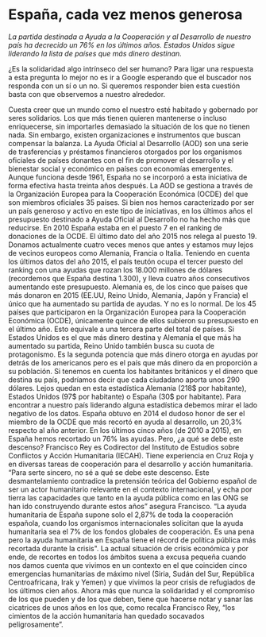 # España, cada vez menos generosa

*La partida destinada a Ayuda a la Cooperación y al Desarrollo de nuestro país ha decrecido un 76% en los últimos años.*
*Estados Unidos sigue liderando la lista de países que más dinero destinan.*

¿Es la solidaridad algo intrínseco del ser humano? Para ligar una respuesta a esta pregunta lo mejor no es ir a Google esperando que el buscador nos responda con un sí o un no. Si queremos responder bien esta cuestión basta con que observemos a nuestro alrededor.

Cuesta creer que un mundo como el nuestro esté habitado y gobernado por seres solidarios. Los que más tienen quieren mantenerse o incluso enriquecerse, sin importarles demasiado la situación de los que no tienen nada. Sin embargo, existen organizaciones e instrumentos que buscan compensar la balanza.
La Ayuda Oficial al Desarrollo (AOD) son una serie de trasferencias y préstamos financieros otorgados por los organismos oficiales de países donantes con el fin de promover el desarrollo y el bienestar social y económico en países con economías emergentes. Aunque funciona desde 1961, España no se incorporó a esta iniciativa de forma efectiva hasta treinta años después. La AOD se gestiona a través de la Organización Europea para la Cooperación Económica (OCDE) del que son miembros oficiales 35 países. 
Si bien nos hemos caracterizado por ser un país generoso y activo en este tipo de iniciativas, en los últimos años el presupuesto destinado a Ayuda Oficial al Desarrollo no ha hecho más que reducirse. En 2010 España estaba en el puesto 7 en el ranking de donaciones de la OCDE. El último dato del año 2015 nos relega al puesto 19. Donamos actualmente cuatro veces menos que antes y estamos muy lejos de vecinos europeos como Alemania, Francia o Italia. 
Teniendo en cuenta los últimos datos del año 2015, el país teutón ocupa el tercer puesto del ranking con una ayudas que rozan los 18.000 millones de dólares (recordemos que España destina 1.300), y lleva cuatro años consecutivos aumentando este presupuesto. Alemania es, de los cinco que países que más donaron en 2015 (EE.UU, Reino Unido, Alemania, Japón y Francia) el único que ha aumentado su partida de ayudas. Y no es lo normal. De los 45 países que participaron en la Organización Europea para la Cooperación Económica (OCDE), únicamente quince de ellos subieron su presupuesto en el último año. Esto equivale a una tercera parte del total de países.
 Si Estados Unidos es el que más dinero destina y Alemania el que más ha aumentado su partida, Reino Unido también busca su cuota de protagonismo. Es la segunda potencia que más dinero otorga en ayudas por detrás de los americanos pero es el país que más dinero da en proporción a su población. Si tenemos en cuenta los habitantes británicos y el dinero que destina su país, podríamos decir que cada ciudadano aporta unos 290 dólares. Lejos quedan en esta estadística Alemania (218$ por habitante), Estados Unidos (97$ por habitante) o España (30$ por habitante).
Para encontrar a nuestro país liderando alguna estadística debemos mirar el lado negativo de los datos. España obtuvo en 2014 el dudoso honor de ser el miembro de la OCDE que más recortó en ayuda al desarrollo, un 20,3% respecto al año anterior. En los últimos cinco años (de 2010 a 2015), en España hemos recortado un 76% las ayudas. Pero, ¿a qué se debe este descenso? Francisco Rey es Codirector del Instituto de Estudios sobre Conflictos y Acción Humanitaria (IECAH). Tiene experiencia en Cruz Roja y en diversas tareas de cooperación para el desarrollo y acción humanitaria. “Para serte sincero, no sé a qué se debe este descenso. Este desmantelamiento contradice la pretensión teórica del Gobierno español de ser un actor humanitario relevante en el contexto internacional, y echa por tierra las capacidades que tanto en la ayuda pública como en las ONG se han ido construyendo durante estos años” asegura Francisco. “La ayuda humanitaria de España supone solo el 2,87% de toda la cooperación española, cuando los organismos internacionales solicitan que la ayuda humanitaria sea el 7% de los fondos globales de cooperación. Es una pena pero la ayuda humanitaria en España tiene el récord de política pública más recortada durante la crisis". 
La actual situación de crisis económica y por ende, de recortes en todos los ámbitos suena a excusa pequeña cuando nos damos cuenta que vivimos en un contexto en el que coinciden cinco emergencias humanitarias de máximo nivel (Siria, Sudán del Sur, República Centroafricana, Irak y Yemen) y que vivimos la peor crisis de refugiados de los últimos cien años. Ahora más que nunca la solidaridad y el compromiso de los que pueden y de los que deben, tiene que hacerse notar y sanar las cicatrices de unos años en los que, como recalca Francisco Rey, “los cimientos de la acción humanitaria han quedado socavados peligrosamente”.


